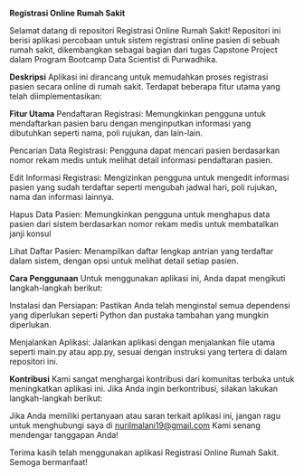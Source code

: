 **Registrasi Online Rumah Sakit**

Selamat datang di repositori Registrasi Online Rumah Sakit! Repositori ini berisi aplikasi percobaan untuk sistem registrasi online pasien di sebuah rumah sakit, dikembangkan sebagai bagian dari tugas Capstone Project dalam Program Bootcamp Data Scientist di Purwadhika.

**Deskripsi**
Aplikasi ini dirancang untuk memudahkan proses registrasi pasien secara online di rumah sakit. Terdapat beberapa fitur utama yang telah diimplementasikan:

**Fitur Utama**
Pendaftaran Registrasi: Memungkinkan pengguna untuk mendaftarkan pasien baru dengan menginputkan informasi yang dibutuhkan seperti nama, poli rujukan, dan lain-lain.

Pencarian Data Registrasi: Pengguna dapat mencari pasien berdasarkan nomor rekam medis untuk melihat detail informasi pendaftaran pasien.

Edit Informasi Registrasi: Mengizinkan pengguna untuk mengedit informasi pasien yang sudah terdaftar seperti mengubah jadwal hari, poli rujukan, nama dan informasi lainnya.

Hapus Data Pasien: Memungkinkan pengguna untuk menghapus data pasien dari sistem berdasarkan nomor rekam medis untuk membatalkan janji konsul

Lihat Daftar Pasien: Menampilkan daftar lengkap antrian yang terdaftar dalam sistem, dengan opsi untuk melihat detail setiap pasien.

**Cara Penggunaan**
Untuk menggunakan aplikasi ini, Anda dapat mengikuti langkah-langkah berikut:

Instalasi dan Persiapan: Pastikan Anda telah menginstal semua dependensi yang diperlukan seperti Python dan pustaka tambahan yang mungkin diperlukan.

Menjalankan Aplikasi: Jalankan aplikasi dengan menjalankan file utama seperti main.py atau app.py, sesuai dengan instruksi yang tertera di dalam repositori ini.

**Kontribusi**
Kami sangat menghargai kontribusi dari komunitas terbuka untuk meningkatkan aplikasi ini. Jika Anda ingin berkontribusi, silakan lakukan langkah-langkah berikut:

Jika Anda memiliki pertanyaan atau saran terkait aplikasi ini, jangan ragu untuk menghubungi saya di nurilmalani19@gmail.com Kami senang mendengar tanggapan Anda!

Terima kasih telah menggunakan aplikasi Registrasi Online Rumah Sakit. Semoga bermanfaat!



